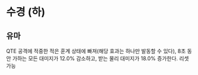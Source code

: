 # 수경 (하)

## 유마

QTE 공격에 적중한 적은 훈계 상태에 빠져(해당 효과는 하나만 발동할 수 있다), 8초 동안 가하는 모든 대미지가 12.0% 감소하고, 받는 물리 대미지가 18.0% 증가한다. 리셋 가능
